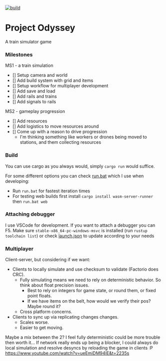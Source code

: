 [![build](https://github.com/antjowie/project-odyssey/actions/workflows/rust.yml/badge.svg)](https://github.com/antjowie/project-odyssey/actions/workflows/rust.yml)
# Project Odyssey

A train simulator game

### Milestones

MS1 - a train simulation

- [] Setup camera and world
- [] Add build system with grid and items
- [] Setup workflow for multiplayer development
- [] Add save and load
- [] Add rails and trains
- [] Add signals to rails

MS2 - gameplay progression

- [] Add resources
- [] Add logistics to move resources around
- [] Come up with a reason to drive progression
  - I'm thinking something like workers or drones being moved to stations, and them collecting resources


### Build
You can use cargo as you always would, simply `cargo run` would suffice.

For some different options you can check [run.bat](run.bat) which I use when developing:
* Run `run.bat` for fastest iteration times
* For testing web builds first install `cargo install wasm-server-runner` then `run.bat web`

### Attaching debugger
I use VSCode for development. If you want to attach a debugger you can F5. Make sure `stable-x86_64-pc-windows-msvc` is installed (run `rustup toolchain list`) or check [launch.json](.vscode/launch.json) to update according to your needs

### Multiplayer
Client-server, but considering if we want:
* Clients to locally simulate and use checksum to validate (Factorio does CRC).
  * Fully simulating means we need to rely on deterministic behavior. So think about float precision issues.
    * Best to rely on integers for game state, or round them, or fixed point floats.
    * If we have items on the belt, how would we verify their pos? Maybe round it?
  * Cross platform concerns.
* Clients to sync up via replicating changes changes.
  * Scales worse.
  * Easier to get moving.

Maybe a mix between the 2? I feel fully deterministic could be more trouble then worth it...
If network really ends up being a blocker, I could always do local simulation and resolve desyncs by reloading the game in clients :P
https://www.youtube.com/watch?v=ueEmiDM94IE&t=2235s

